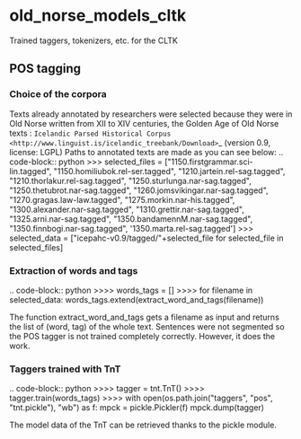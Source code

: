 # old_norse_models_cltk
Trained taggers, tokenizers, etc. for the CLTK


## POS tagging

### Choice of the corpora
Texts already annotated by researchers were selected because they were in Old Norse written from XII to XIV centuries,
the Golden Age of Old Norse texts : `Icelandic Parsed Historical Corpus <http://www.linguist.is/icelandic_treebank/Download>`_ (version 0.9, license: LGPL)
Paths to annotated texts are made as you can see below:
.. code-block:: python
    >>> selected_files = ["1150.firstgrammar.sci-lin.tagged", "1150.homiliubok.rel-ser.tagged",
                      "1210.jartein.rel-sag.tagged", "1210.thorlakur.rel-sag.tagged",
                      "1250.sturlunga.nar-sag.tagged", "1250.thetubrot.nar-sag.tagged",
                      "1260.jomsvikingar.nar-sag.tagged", "1270.gragas.law-law.tagged",
                      "1275.morkin.nar-his.tagged", "1300.alexander.nar-sag.tagged",
                      "1310.grettir.nar-sag.tagged", "1325.arni.nar-sag.tagged",
                      "1350.bandamennM.nar-sag.tagged", "1350.finnbogi.nar-sag.tagged",
                      '1350.marta.rel-sag.tagged']
    >>> selected_data = ["icepahc-v0.9/tagged/"+selected_file for selected_file in selected_files]

### Extraction of words and tags
.. code-block:: python
    >>>> words_tags = []
    >>>> for filename in selected_data:
             words_tags.extend(extract_word_and_tags(filename))

The function extract_word_and_tags gets a filename as input and returns the list of (word, tag) of the whole text.
Sentences were not segmented so the POS tagger is not trained completely correctly. However, it does the work.

### Taggers trained with TnT
.. code-block:: python
    >>>> tagger = tnt.TnT()
    >>>> tagger.train(words_tags)
    >>>> with open(os.path.join("taggers", "pos", "tnt.pickle"), "wb") as f:
             mpck = pickle.Pickler(f)
             mpck.dump(tagger)

The model data of the TnT can be retrieved thanks to the pickle module.
